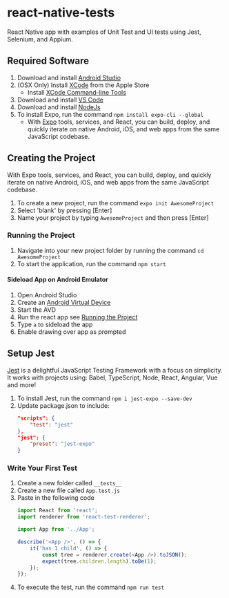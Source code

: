 # react-native-tests
React Native app with examples of Unit Test and UI tests using Jest, Selenium, and Appium.

## Required Software
1. Download and install [Android Studio](https://developer.android.com/studio)
1. (OSX Only) Install [XCode](https://apps.apple.com/us/app/xcode/id497799835?mt=12) from the Apple Store
   * Install [XCode Command-line Tools](https://developer.apple.com/downloads)
1. Download and install [VS Code](https://code.visualstudio.com/)
1. Download and install [NodeJs](https://nodejs.org/en/)
1. To install Expo, run the command `npm install expo-cli --global`
   * With [Expo](https://expo.io/) tools, services, and React, you can build, deploy, and quickly iterate on native Android, iOS, and web apps from the same JavaScript codebase.

## Creating the Project
With Expo tools, services, and React, you can build, deploy, and quickly iterate on native Android, iOS, and web apps from the same JavaScript codebase.
1. To create a new project, run the command `expo init AwesomeProject`
1. Select 'blank' by pressing [Enter]
1. Name your project by typing `AwesomeProject` and then press [Enter]

### Running the Project
1. Navigate into your new project folder by running the command `cd AwesomeProject`
1. To start the application, run the command `npm start`

#### Sideload App on Android Emulator
1. Open Android Studio
1. Create an [Android Virtual Device](https://developer.android.com/studio/run/managing-avds#createavd)
1. Start the AVD
1. Run the react app see [Running the Project](/#running-the-project)
1. Type `a` to sideload the app
1. Enable drawing over app as prompted

## Setup Jest
[Jest](https://docs.expo.io/versions/latest/guides/testing-with-jest/) is a delightful JavaScript Testing Framework with a focus on simplicity. It works with projects using: Babel, TypeScript, Node, React, Angular, Vue and more!
1. To install Jest, run the command `npm i jest-expo --save-dev`
1. Update package.json to include:
    ```json
    "scripts": {
        "test": "jest"
    },
    "jest": {
        "preset": "jest-expo"
    }
    ```

### Write Your First Test
1. Create a new folder called `__tests__`
1. Create a new file called `App.test.js`
2. Paste in the following code
    ```javascript
    import React from 'react';
    import renderer from 'react-test-renderer';

    import App from '../App';

    describe('<App />', () => {
        it('has 1 child', () => {
            const tree = renderer.create(<App />).toJSON();
            expect(tree.children.length).toBe(1);
        });
    });
    ```
3. To execute the test, run the command `npm run test`
